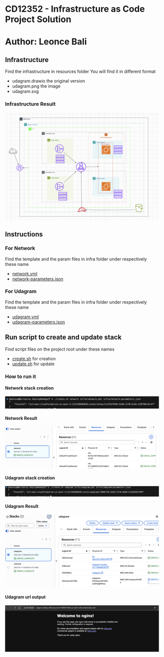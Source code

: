 # CD12352 - Infrastructure as Code Project Solution
# Author: Leonce Bali


## Infrastructure
Find the infrastructure in resources folder
You will find it in different format 
- udagram.drawio the original version
- udagram.png the image 
- udagram.svg

### Infrastructure Result
![Infrastructure](resources/udagram.png)


## Instructions
### For Network 
Find the template and the param files in infra folder under respectively these name 
- [network.yml](infra/network.yml)
- [network-parameters.json](infra/network-parameters.json)

### For Udagram
Find the template and the param files in infra folder under respectively these name 
- [udagram.yml](infra/udagram.yml)
- [udagram-parameters.json](infra/udagram-parameters.json)


## Run script to create and update stack
Find script files on the project root under these names
- [create.sh](create.sh) for creation
- [update.sh](update.sh) for update


### How to run it 
#### Network stack creation
![Script to create network](resources/create_network.png)

#### Network Result
![CloudFormation network created](resources/CF_network_created.png)

#### Udagram stack creation
![Script to create udagram](resources/create_udagram.png)

#### Udagram Result
![CloudFormation udagram created](resources/CF_udagram_created.png)

#### Udagram url output
![loadbalancer-url](resources/loadbalancer-url.png)
